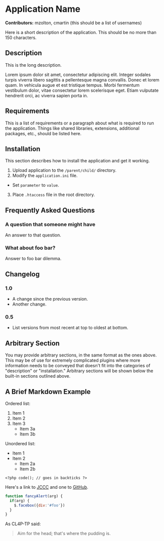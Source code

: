 # Application Name
**Contributors:** mzolton, cmartin (this should be a list of usernames)

Here is a short description of the application.  This should be no more than 150 characters.

## Description

This is the long description.

Lorem ipsum dolor sit amet, consectetur adipiscing elit. Integer sodales turpis viverra libero sagittis a pellentesque magna convallis. Donec et lorem quam. In vehicula augue et est tristique tempus. Morbi fermentum vestibulum dolor, vitae consectetur lorem scelerisque eget. Etiam vulputate hendrerit orci, ac viverra sapien porta in.

## Requirements

This is a list of requirements or a paragraph about what is required to run the application. Things like shared libraries, extensions, additional packages, etc., should be listed here.

## Installation

This section describes how to install the application and get it working.

1. Upload application to the `/parent/child/` directory.
2. Modify the `application.ini` file.
  * Set `parameter` to `value`.
3. Place `.htaccess` file in the root directory.

## Frequently Asked Questions

### A question that someone might have

An answer to that question.

### What about foo bar?

Answer to foo bar dilemma.

## Changelog

### 1.0
* A change since the previous version.
* Another change.

### 0.5
* List versions from most recent at top to oldest at bottom.

## Arbitrary Section

You may provide arbitrary sections, in the same format as the ones above.  This may be of use for extremely complicated
plugins where more information needs to be conveyed that doesn't fit into the categories of "description" or
"installation."  Arbitrary sections will be shown below the built-in sections outlined above.

## A Brief Markdown Example

Ordered list:

1. Item 1
2. Item 2
3. Item 3
   * Item 3a
   * Item 3b

Unordered list:

* Item 1
* Item 2
  * Item 2a
  * Item 2b

`<?php code(); // goes in backticks ?>`

Here's a link to [JCCC](http://jccc.edu) and one to [GitHub](http://github.com).

```javascript
function fancyAlert(arg) {
  if(arg) {
    $.facebox({div:'#foo'})
  }
}
```

As CL4P-TP said:

> Aim for the head;
> that's where the pudding is.
